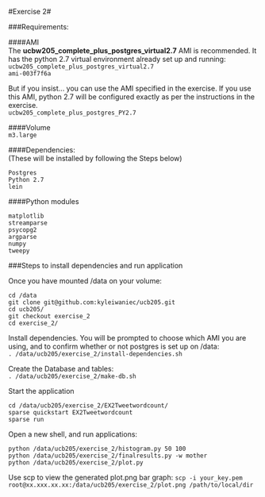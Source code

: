 #Exercise 2#


###Requirements:

####AMI   
The __ucbw205_complete_plus_postgres_virtual2.7__ AMI is recommended. It has the python 2.7 virtual environment already set up and running:      
`ucbw205_complete_plus_postgres_virtual2.7`   
`ami-003f7f6a`

   
But if you insist... you can use the AMI specified in the exercise. If you use this AMI, python 2.7 will be configured exactly as per the instructions in the exercise.     
`ucbw205_complete_plus_postgres_PY2.7`

####Volume   
`m3.large`

####Dependencies:   
(These will be installed by following the Steps below)
```
Postgres
Python 2.7
lein
```
####Python modules
```
matplotlib
streamparse
psycopg2
argparse
numpy
tweepy
```

###Steps to install dependencies and run application

Once you have mounted /data on your volume:   
```
cd /data
git clone git@github.com:kyleiwaniec/ucb205.git
cd ucb205/
git checkout exercise_2
cd exercise_2/
```

Install dependencies. You will be prompted to choose which AMI you are using, and to confirm whether or not postgres is set up on /data:   
`. /data/ucb205/exercise_2/install-dependencies.sh`

Create the Database and tables:   
`. /data/ucb205/exercise_2/make-db.sh`

Start the application
```
cd /data/ucb205/exercise_2/EX2Tweetwordcount/
sparse quickstart EX2Tweetwordcount
sparse run
```

Open a new shell, and run applications:
```
python /data/ucb205/exercise_2/histogram.py 50 100
python /data/ucb205/exercise_2/finalresults.py -w mother
python /data/ucb205/exercise_2/plot.py

```

Use scp to view the generated plot.png bar graph:
`scp -i your_key.pem root@xx.xxx.xx.xx:/data/ucb205/exercise_2/plot.png /path/to/local/dir`



